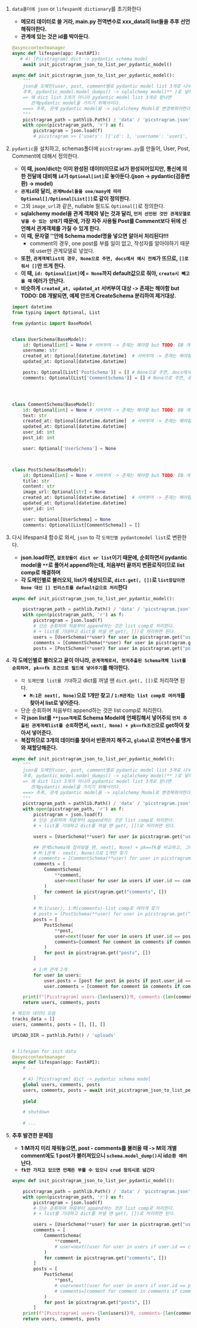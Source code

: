 1. `data폴더에 json` or `lifespan에 dictionary`를 초기화한다
    - **메모리 데이터로 쓸 거라, main.py 전역변수로 xxx_data의 list들을 추후 선언해줘야한다.**
    - **관계에 있는 것은 id를 박아둔다.**
    ```python
    @asynccontextmanager
    async def lifespan(app: FastAPI):
       # 4) [Picstragram] dict -> pydantic schema model
        await init_picstragram_json_to_list_per_pydantic_model()
   
    async def init_picstragram_json_to_list_per_pydantic_model():
        """
        json을 도메인(user, post, comment별로 pydantic model list 3개로 나누어 받지만,
        추후, pydantic_model.model_dumps() -> sqlalchemy model(** )로 넣어서 만들면 된다.
        => 왜 dict list 3개가 아니라 pydantic model list 3개로 받냐면
           관계pydantic model을 가지기 위해서이다.
        ===> 추후, 관계 pydantic model을 -> sqlalchemy Model로 변경해줘야한다.
        """
        picstragram_path = pathlib.Path() / 'data' / 'picstragram.json'
        with open(picstragram_path, 'r') as f:
            picstragram = json.load(f)
            # picstragram >> {'users': [{'id': 1, 'username': 'user1', 'created_at': '2018-05-17 16:56:21', 'updated_at': '2018-05-17 16:56:21'}, ...}

    ```
2. `pydantic`을 설치하고, schemas폴더에 `picstragrams.py`를 만들어, User, Post, Comment에 대해서 정의한다.
    - **이 때, json/dict는 이미 완성된 데이터이므로 id가 완성되어있지만, 통신에 의한 전달에 대비해 `id`가 `Optional[int]`로 놓아둔다.(json -> pydantic(검증변환) ->
      model)**
    - **`관계id`와 달리, `관계Model들을 one/many에 따라 Optional[]/Optional[List[]]`로 같이 정의한다.**
    - 그외 `image_url`과 같은, nullable 필드도 `Optional[]`로 정의한다.
    - **sqlalchemy model을 관계 객체와 넣는 것과 달리, `먼저 선언된 것만 관계모델로 넣을 수 있는 상태`기 때문에, 가장 자주 사용될 Post를 Comment보다 뒤에 선언해서 관계객체를 가질
      수 있게 한다.**
    - **이 때, 문자열 ''안에 Schema model명을 넣으면 알아서 처리된다!!!**
        - comment의 경우, one post를 부를 일이 없고, 작성자를 알아야하기 때문에 user만 관계모델로 넣었다.
    - **또한, `관계객체list의 경우, None으로 주면, docs에서 예시 전체`가 뜨므로, `[]로 줘서 []`만 뜨게 한다.**
    - **이 때, `id: Optional[int]`에 `= None`까지 default값으로 줘야, `create시 빼고 올 때` 에러가 안난다.**
    - **비슷하게 `created_at, updated_at` 서버부여 대상 -> 존재는 해야함 but TODO: DB 개발되면, 예제 안뜨게 CreateSchema 분리하여 제거대상.**
    ```python
    import datetime
    from typing import Optional, List
    
    from pydantic import BaseModel
    
    
    class UserSchema(BaseModel):
        id: Optional[int] = None # 서버부여 -> 존재는 해야함 but TODO: DB 개발되면, 예제 안뜨게 CreateSchema 분리하여 제거대상.
        username: str
        created_at: Optional[datetime.datetime]  # 서버부여 -> 존재는 해야함 but TODO: DB 개발되면, 예제 안뜨게 CreateSchema 분리하여 제거대상. 
        updated_at: Optional[datetime.datetime]
    
        posts: Optional[List['PostSchema']] = [] # None으로 주면, docs에서 예시 전체가 뜨므로, []로 줘서 []만 뜨게 한다.
        comments: Optional[List['CommentSchema']] = [] # None으로 주면, docs에서 예시 전체가 뜨므로, []로 줘서 []만 뜨게 한다.
    
    
    
    
    class CommentSchema(BaseModel):
        id: Optional[int] = None # 서버부여 -> 존재는 해야함 but TODO: DB 개발되면, 예제 안뜨게 CreateSchema 분리하여 제거대상.
        text: str
        created_at: Optional[datetime.datetime]  # 서버부여 -> 존재는 해야함 but TODO: DB 개발되면, 예제 안뜨게 CreateSchema 분리하여 제거대상. 
        updated_at: Optional[datetime.datetime]
        user_id: int
        post_id: int
    
        user: Optional['UserSchema'] = None
    
    
    
    class PostSchema(BaseModel):
        id: Optional[int] = None # 서버부여 -> 존재는 해야함 but TODO: DB 개발되면, 예제 안뜨게 CreateSchema 분리하여 제거대상.
        title: str
        content: str
        image_url: Optional[str] = None
        created_at: Optional[datetime.datetime]  # 서버부여 -> 존재는 해야함 but TODO: DB 개발되면, 예제 안뜨게 CreateSchema 분리하여 제거대상. 
        updated_at: Optional[datetime.datetime]
        user_id: int
    
        user: Optional[UserSchema] = None
        comments: Optional[List[CommentSchema]] = []
    
    ```


3. 다시 lifespan내 함수로 와서, `json` to 각 `도메인별 pydantcmodel list`로 변환한다.
    - **json.load하면, `겉포장들이 dict or list`이기 때문에, 순회하면서 pydantic model을 `**`로 풀어서 append하는데, 처음부터 끝까지 변환로직이므로 list comp로
      해결하며**
    - **각 도메인별로 불러오되, list가 예상되므로, `dict.get(, [])`로 `list응답이면 None 대신 [] 빈리스트를 default값으로 처리`한다**
    ```python
    async def init_picstragram_json_to_list_per_pydantic_model():
    
        picstragram_path = pathlib.Path() / 'data' / 'picstragram.json'
        with open(picstragram_path, 'r') as f:
            picstragram = json.load(f)
            # 단순 순회하며 처음부터 append하는 것은 list comp로 처리한다.
            # + list를 기대하고 dict를 꺼낼 땐 get(, [])로 처리하면 된다.
            users = [UserSchema(**user) for user in picstragram.get("users", [])]
            comments = [CommentSchema(**user) for user in picstragram.get("comments", [])]
            posts = [PostSchema(**user) for user in picstragram.get("posts", [])]
    ```

4. **각 도메인별로 불러오고 끝이 아니라, `관계객체로서, 먼저추출된 Schema객체 list를 순회하며, pk==fk 조건으로 필드에 넣어주기`를 해야한다.**
    - `각 도메인별 list를 기대`하고 dict를 꺼낼 땐 `dict.get(, [])`로 처리하면 된다.
        - **`M:1은 next(, None)`으로 1개만 찾고 / `1:M관계는 list comp로 여러개`를 찾아서 list로 넣어준다.**
    - 단순 순회하며 처음부터 append하는 것은 list comp로 처리한다.
    - **각 json list를 `**json객체`로 Schema Model에 언패킹해서 넣어주되 `먼저 추출된 관계객체list를 순회`하면서, `next(, None) + pk==fk조건`으로 get하여
      찾아서 넣어준다.**
    - **복잡하므로 3개의 데이터를 찾아서 반환까지 해주고, `global`로 전역변수를 땡겨와 재할당해준다.**
    ```python
    async def init_picstragram_json_to_list_per_pydantic_model():
        """
        json을 도메인(user, post, comment별로 pydantic model list 3개로 나누어 받지만,
        추후, pydantic_model.model_dumps() -> sqlalchemy model(** )로 넣어서 만들면 된다.
        => 왜 dict list 3개가 아니라 pydantic model list 3개로 받냐면
           관계pydantic model을 가지기 위해서이다.
        ===> 추후, 관계 pydantic model을 -> sqlalchemy Model로 변경해줘야한다.
        """
        picstragram_path = pathlib.Path() / 'data' / 'picstragram.json'
        with open(picstragram_path, 'r') as f:
            picstragram = json.load(f)
            # 단순 순회하며 처음부터 append하는 것은 list comp로 처리한다.
            # + list를 기대하고 dict를 꺼낼 땐 get(, [])로 처리하면 된다.
    
            users = [UserSchema(**user) for user in picstragram.get("users", [])]
    
            ## 관계Schema에 집어넣을 땐, next(, None) + pk==fk를 비교하고, 그에 맞는 Schema객체를 넣어준다.
            # M:1관계 - next(, None)으로 1개만 찾기
            # comments = [CommentSchema(**user) for user in picstragram.get("comments", [])]
            comments = [
                CommentSchema(
                    **comment,
                    user=next((user for user in users if user.id == comment["user_id"]), None)
                )
                for comment in picstragram.get("comments", [])
            ]
            
            # M:1(user), 1:M(comments)-list comp로 여러개 찾기
            # posts = [PostSchema(**user) for user in picstragram.get("posts", [])]
            posts = [
                PostSchema(
                    **post,
                    user=next((user for user in users if user.id == post["user_id"]), None),
                    comments=[comment for comment in comments if comment.post_id == post["id"]]
                )
                for post in picstragram.get("posts", [])
            ]
            
            # 1:M 관계 2개
            for user in users:
                user.posts = [post for post in posts if post.user_id == user.id]
                user.comments = [comment for comment in comments if comment.user_id == user.id]
    
        print(f"[Picstragram] users-{len(users)}개, comments-{len(comments)}개, posts-{len(posts)}개의 json 데이터, 각 list에 load")
        return users, comments, posts
    ```

    ```python
    # 메모리 데이터 모음
    tracks_data = []
    users, comments, posts = [], [], []
    
    UPLOAD_DIR = pathlib.Path() / 'uploads'
    
    
    # lifespan for init data
    @asynccontextmanager
    async def lifespan(app: FastAPI):
        # ...
        
        # 4) [Picstragram] dict -> pydantic schema model
        global users, comments, posts
        users, comments, posts = await init_picstragram_json_to_list_per_pydantic_model()
        
        yield
    
        # shutdown
        
        # ...
    ```

5. **추후 발견한 문제점**
    - **1:M까지 미리 채워놓으면, post - comments를 불러올 때 -> M의 개별 comment에도 1 post가 불러져있으니 `schema.model_dump()`시 id`순환 에러`난다.**
    - **`fk만 가지고 있으면 언제든 부를 수 있으니 crud 정의시로 넘긴다`**
    ```python
    async def init_picstragram_json_to_list_per_pydantic_model():
    
        picstragram_path = pathlib.Path() / 'data' / 'picstragram.json'
        with open(picstragram_path, 'r') as f:
            picstragram = json.load(f)
            # 단순 순회하며 처음부터 append하는 것은 list comp로 처리한다.
            # + list를 기대하고 dict를 꺼낼 땐 get(, [])로 처리하면 된다.
    
            users = [UserSchema(**user) for user in picstragram.get("users", [])]
            comments = [
                CommentSchema(
                    **comment,
                    # user=next((user for user in users if user.id == comment["user_id"]), None)
                )
                for comment in picstragram.get("comments", [])
            ]
            posts = [
                PostSchema(
                    **post,
                    # user=next((user for user in users if user.id == post["user_id"]), None),
                    # comments=[comment for comment in comments if comment.post_id == post["id"]]
                )
                for post in picstragram.get("posts", [])
            ]
        print(f"[Picstragram] users-{len(users)}개, comments-{len(comments)}개, posts-{len(posts)}개의 json 데이터, 각 list에 load")
        return users, comments, posts
    ```